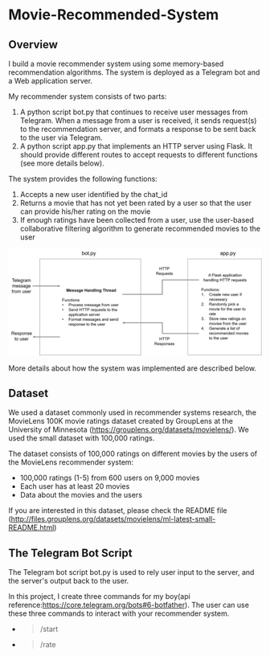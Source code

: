 # Movie-Recommended-System
## Overview

I build a movie recommender system using some memory-based recommendation algorithms. The system is deployed as a Telegram bot and a Web application server.

My recommender system consists of two parts:

1. A python script bot.py that continues to receive user messages from Telegram. When a message from a user is received, it sends request(s) to the recommendation server, and formats a response to be sent back to the user via Telegram.  
2. A python script app.py that implements an HTTP server using Flask. It should provide different routes to accept requests to different functions (see more details below).

The system provides the following functions:

1. Accepts a new user identified by the chat_id
2. Returns a movie that has not yet been rated by a user so that the user can provide his/her rating on the movie
3. If enough ratings have been collected from a user, use the user-based collaborative filtering algorithm to generate recommended movies to the user  

 <div align=center><img src="https://github.com/XM-WANG/Movie-Recommended-System/blob/master/pic/system.png"/></div>
  
More details about how the system was implemented are described below.
## Dataset
We used a dataset commonly used in recommender systems research, the MovieLens 100K movie ratings dataset created by GroupLens at the University of Minnesota (https://grouplens.org/datasets/movielens/). We used the small dataset with 100,000 ratings.

The dataset consists of 100,000 ratings on different movies by the users of the MovieLens recommender system:

* 100,000 ratings (1-5) from 600 users on 9,000 movies
* Each user has at least 20 movies
* Data about the movies and the users

If you are interested in this dataset, please check the README file (http://files.grouplens.org/datasets/movielens/ml-latest-small-README.html)
## The Telegram Bot Script
The Telegram bot script bot.py is used to rely user input to the server, and the server's output back to the user.  

In this project, I create three commands for my boy(api reference:https://core.telegram.org/bots#6-botfather). The user can use these three commands to interact with your recommender system.  
* >/start
* >/rate

 
